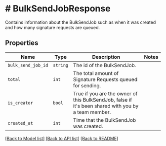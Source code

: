 # # BulkSendJobResponse

Contains information about the BulkSendJob such as when it was created and how many signature requests are queued.

## Properties

Name | Type | Description | Notes
------------ | ------------- | ------------- | -------------
| `bulk_send_job_id` | ```string``` |  The id of the BulkSendJob.  |  |
| `total` | ```int``` |  The total amount of Signature Requests queued for sending.  |  |
| `is_creator` | ```bool``` |  True if you are the owner of this BulkSendJob, false if it&#39;s been shared with you by a team member.  |  |
| `created_at` | ```int``` |  Time that the BulkSendJob was created.  |  |

[[Back to Model list]](../../README.md#models) [[Back to API list]](../../README.md#endpoints) [[Back to README]](../../README.md)
